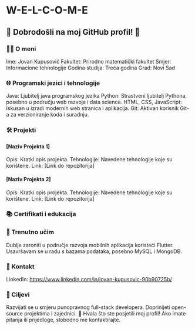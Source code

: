 # W-E-L-C-O-M-E

## 🚀 Dobrodošli na moj GitHub profil! 🚀
### 👨‍💻 O meni
Ime: Jovan Kupusović
Fakultet: Prirodno matematički fakultet 
Smjer: Informacione tehnologije
Godina studija: Treća godina
Grad: Novi Sad
### 🌐 Programski jezici i tehnologije
Java: Ljubitelj java programskog jezika 
Python: Strastveni ljubitelj Pythona, posebno u području web razvoja i data science.
HTML, CSS, JavaScript: Iskusan u izradi modernih web stranica i aplikacija.
Git: Aktivan korisnik Git-a za verzioniranje koda i suradnju.
### 🛠️ Projekti
#### [Naziv Projekta 1]

Opis: Kratki opis projekta.
Tehnologije: Navedene tehnologije koje su korištene.
Link: [Link do repozitorija]
#### [Naziv Projekta 2]

Opis: Kratki opis projekta.
Tehnologije: Navedene tehnologije koje su korištene.
Link: [Link do repozitorija]
### 📚 Certifikati i edukacija

### 🌱 Trenutno učim
Dublje zaroniti u područje razvoja mobilnih aplikacija koristeći Flutter.
Usavršavam se u radu s bazama podataka, posebno MySQL i MongoDB.
### 🤝 Kontakt
LinkedIn: https://www.linkedin.com/in/jovan-kupusovic-90b90725b/
### 🎯 Ciljevi
Razvijati se u smjeru punopravnog full-stack developera.
Doprinijeti open-source projektima i zajednici.
🙏 Hvala što ste posjetili moj profil! Ako imate pitanja ili prijedloge, slobodno me kontaktirajte.
